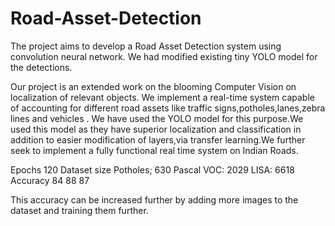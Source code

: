 # Road-Asset-Detection
The project aims to develop a Road Asset Detection system using convolution neural network. We had modified existing tiny YOLO model for the detections.

Our project is an extended work on the blooming Computer Vision on  localization of relevant objects. We implement a real-time system capable of accounting for different road assets like traffic signs,potholes,lanes,zebra lines and vehicles . We have used the YOLO model for this purpose.We used this model as they have superior localization and classification in addition to easier modification of layers,via transfer learning.We further seek to implement a fully functional real time system on Indian Roads.

Epochs	             120
Dataset size	       Potholes; 630
                     Pascal VOC: 2029
                     LISA: 6618
Accuracy	            84
                      88
                      87
                     
This accuracy can be increased further by adding more images to the dataset and training them further.

